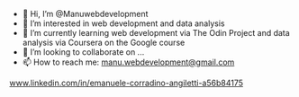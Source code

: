 - 👋 Hi, I’m @Manuwebdevelopment
- 👀 I’m interested in web development and data analysis
- 🌱 I’m currently learning web development via The Odin Project and data analysis via Coursera on the Google course 
- 💞️ I’m looking to collaborate on ...
- 📫 How to reach me: 
manu.webdevelopment@gmail.com

www.linkedin.com/in/emanuele-corradino-angiletti-a56b84175




